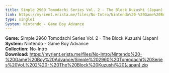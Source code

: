 ```yaml
---
title: Simple 2960 Tomodachi Series Vol. 2 - The Block Kuzushi (Japan)
link: https://myrient.erista.me/files/No-Intro/Nintendo%20-%20Game%20Boy%20Advance/Simple%202960%20Tomodachi%20Series%20Vol.%202%20-%20The%20Block%20Kuzushi%20(Japan).zip
type: single1
System: Nintendo - Game Boy Advance
---
```

<b>Game:</b> Simple 2960 Tomodachi Series Vol. 2 - The Block Kuzushi (Japan)<br>
<b>System:</b> Nintendo - Game Boy Advance<br>
<b>Collection:</b> No-Intro<br>
<b>Download:</b> https://myrient.erista.me/files/No-Intro/Nintendo%20-%20Game%20Boy%20Advance/Simple%202960%20Tomodachi%20Series%20Vol.%202%20-%20The%20Block%20Kuzushi%20(Japan).zip